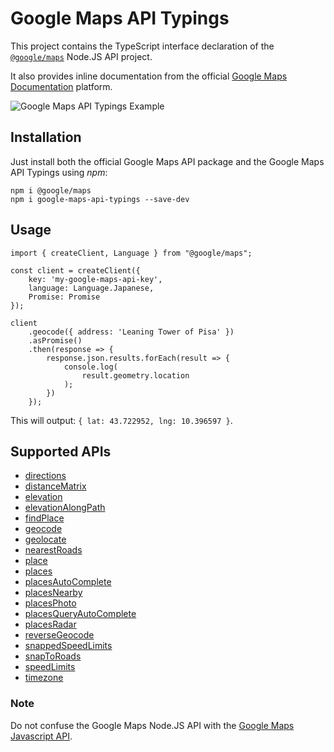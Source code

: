 # Google Maps API Typings

This project contains the TypeScript interface declaration of the [`@google/maps`](https://github.com/googlemaps/google-maps-services-js) Node.JS API project.

It also provides inline documentation from the official [Google Maps Documentation](https://developers.google.com/maps/documentation/) platform.

![Google Maps API Typings Example](https://raw.githubusercontent.com/indrimuska/google-maps-api-typings/master/google-maps-api-typings.gif)

## Installation

Just install both the official Google Maps API package and the Google Maps API Typings using *npm*:

```
npm i @google/maps
npm i google-maps-api-typings --save-dev
```

## Usage

```
import { createClient, Language } from "@google/maps";

const client = createClient({
    key: 'my-google-maps-api-key',
    language: Language.Japanese,
    Promise: Promise
});

client
    .geocode({ address: 'Leaning Tower of Pisa' })
    .asPromise()
    .then(response => {
        response.json.results.forEach(result => {
            console.log(
                result.geometry.location
            );
        })
    });
```

This will output: `{ lat: 43.722952, lng: 10.396597 }`.

## Supported APIs

 - [directions](https://developers.google.com/maps/documentation/directions/intro)
 - [distanceMatrix](https://developers.google.com/maps/documentation/distance-matrix/intro)
 - [elevation](https://developers.google.com/maps/documentation/elevation/intro)
 - [elevationAlongPath](https://developers.google.com/maps/documentation/elevation/intro)
 - [findPlace](https://developers.google.com/places/web-service/search#FindPlaceRequests)
 - [geocode](https://developers.google.com/maps/documentation/geocoding/intro#GeocodingRequests)
 - [geolocate](https://developers.google.com/maps/documentation/geolocation/intro)
 - [nearestRoads](https://developers.google.com/maps/documentation/roads/nearest)
 - [place](https://developers.google.com/places/web-service/details)
 - [places](https://developers.google.com/places/web-service/search#TextSearchRequests)
 - [placesAutoComplete](https://developers.google.com/places/web-service/autocomplete)
 - [placesNearby](https://developers.google.com/places/web-service/search#PlaceSearchRequests)
 - [placesPhoto](https://developers.google.com/places/web-service/photos)
 - [placesQueryAutoComplete](https://developers.google.com/places/web-service/query)
 - [placesRadar](https://developers.google.com/places/web-service/search#RadarSearchRequests)
 - [reverseGeocode](https://developers.google.com/maps/documentation/geocoding/intro#ReverseGeocoding)
 - [snappedSpeedLimits](https://developers.google.com/maps/documentation/roads/speed-limits)
 - [snapToRoads](https://developers.google.com/maps/documentation/roads/snap)
 - [speedLimits](https://developers.google.com/maps/documentation/roads/speed-limits)
 - [timezone](https://developers.google.com/maps/documentation/timezone/intro)

### Note

Do not confuse the Google Maps Node.JS API with the [Google Maps Javascript API](https://developers.google.com/maps/documentation/javascript).